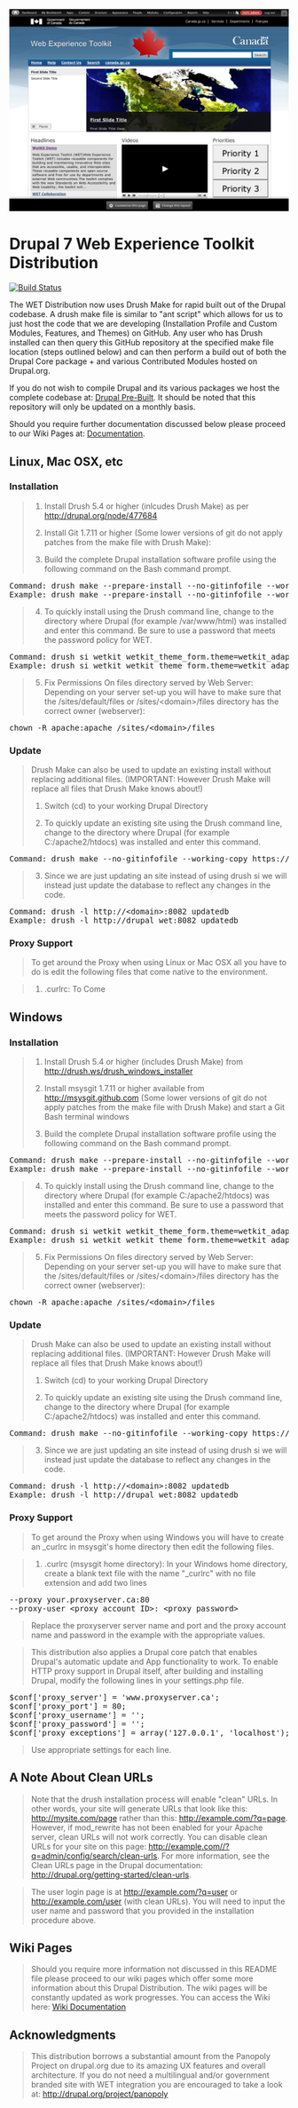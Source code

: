 <img src="http://github.com/wet-boew/wet-boew-drupal/raw/master/images/wetkit_large_logged_2.png">

# Drupal 7 Web Experience Toolkit Distribution

[![Build Status](https://secure.travis-ci.org/wet-boew/wet-boew-drupal.png?branch=master)](http://travis-ci.org/wet-boew/wet-boew-drupal)

The WET Distribution now uses Drush Make for rapid built out of the Drupal codebase. A drush make file is similar to "ant script" which allows for us to just host the code that we are developing (Installation Profile and Custom Modules, Features, and Themes) on GitHub. Any user who has Drush installed can then query this GitHub repository at the specified make file location (steps outlined below) and can then perform a build out of both the Drupal Core package + and various Contributed Modules hosted on Drupal.org.

If you do not wish to compile Drupal and its various packages we host the complete codebase at: [Drupal Pre-Built](https://github.com/sylus/wet-boew-drupal-compiled). It should be noted that this repository will only be updated on a monthly basis.

Should you require further documentation discussed below please proceed to our Wiki Pages at: [Documentation](https://github.com/wet-boew/wet-boew-drupal/wiki).

## Linux, Mac OSX, etc

### Installation

> 1. Install Drush 5.4 or higher (inlcudes Drush Make) as per http://drupal.org/node/477684
>
> 2. Install Git 1.7.11 or higher (Some lower versions of git do not apply patches from the make file with Drush Make):
>
> 3. Build the complete Drupal installation software profile using the following command on the Bash command prompt.
<pre>
Command: drush make --prepare-install --no-gitinfofile --working-copy https://raw.github.com/wet-boew/wet-boew-drupal/master/build-wetkit.make &lt;directory_name&gt; -v --debug
Example: drush make --prepare-install --no-gitinfofile --working-copy https://raw.github.com/wet-boew/wet-boew-drupal/master/build-wetkit.make drupal_wet
</pre>
>
> 4. To quickly install using the Drush command line, change to the directory where Drupal (for example /var/www/html) was installed and enter this command.
> Be sure to use a password that meets the password policy for WET.
<pre>
Command: drush si wetkit wetkit_theme_form.theme=wetkit_adaptivetheme --sites-subdir=&lt;domain&gt; --db-url=mysql://&lt;username&gt;:&lt;password&gt;@&lt;domain&gt;:&lt;port&gt;/&lt;database&gt; --account-name=&lt;username&gt; --account-mail=&lt;accountemail&gt; --account-pass=&lt;userpassword&gt; --site-mail=&lt;siteemail&gt; --site-name=&lt;sitename&gt;
Example: drush si wetkit wetkit_theme_form.theme=wetkit_adaptivetheme --sites-subdir=drupal_wet --db-url=mysql://drupalusr:drupalusr_pass@localhost:3306/wetkit_db --account-name=admin --account-pass=WetKit@2012 --account-mail=admin@example.com --site-mail=admin@example.com --site-name="Web Experience Toolkit"
</pre>
>
> 5. Fix Permissions On files directory served by Web Server:
> Depending on your server set-up you will have to make sure that the /sites/default/files or /sites/&lt;domain&gt;/files directory has the correct owner (webserver):
<pre>
chown -R apache:apache /sites/&lt;domain&gt;/files
</pre>

### Update

> Drush Make can also be used to update an existing install without replacing additional files. (IMPORTANT: However Drush Make will replace all files that Drush Make knows about!)
>
> 1. Switch (cd) to your working Drupal Directory
>
> 2. To quickly update an existing site using the Drush command line, change to the directory where Drupal (for example C:/apache2/htdocs) was installed and enter this command.
<pre>
Command: drush make --no-gitinfofile --working-copy https://raw.github.com/wet-boew/wet-boew-drupal/master/build-wetkit.make .
</pre>
> 3. Since we are just updating an site instead of using drush si we will instead just update the database to reflect any changes in the code.
<pre>
Command: drush -l http://&lt;domain&gt;:8082 updatedb
Example: drush -l http://drupal_wet:8082 updatedb
</pre>

### Proxy Support

> To get around the Proxy when using Linux or Mac OSX all you have to do is edit the following files that come native to the environment.

> 1. .curlrc: To Come 
>

## Windows

### Installation

> 1. Install Drush 5.4 or higher (includes Drush Make) from http://drush.ws/drush_windows_installer
>
> 2. Install msysgit 1.7.11 or higher available from http://msysgit.github.com (Some lower versions of git do not apply patches from the make file with Drush Make) and start a Git Bash terminal windows
>
> 3. Build the complete Drupal installation software profile using the following command on the Bash command prompt.
<pre>
Command: drush make --prepare-install --no-gitinfofile --working-copy https://raw.github.com/wet-boew/wet-boew-drupal/master/build-wetkit.make &lt;directory_name&gt; -v --debug
Example: drush make --prepare-install --no-gitinfofile --working-copy https://raw.github.com/wet-boew/wet-boew-drupal/master/build-wetkit.make drupal_wet
</pre>
> 4. To quickly install using the Drush command line, change to the directory where Drupal (for example C:/apache2/htdocs) was installed and enter this command.
> Be sure to use a password that meets the password policy for WET.
<pre>
Command: drush si wetkit wetkit_theme_form.theme=wetkit_adaptivetheme --sites-subdir=&lt;domain&gt; --db-url=mysql://&lt;username&gt;:&lt;password&gt;@&lt;domain&gt;:&lt;port&gt;/&lt;database&gt; --account-name=&lt;username&gt; --account-mail=&lt;accountemail&gt; --account-pass=&lt;userpassword&gt; --site-mail=&lt;siteemail&gt; --site-name=&lt;sitename&gt;
Example: drush si wetkit wetkit_theme_form.theme=wetkit_adaptivetheme --sites-subdir=drupal_wet --db-url=mysql://drupalusr:drupalusr_pass@localhost:3306/wetkit_db --account-name=admin --account-pass=WetKit@2012 --account-mail=admin@example.com --site-mail=admin@example.com --site-name="Web Experience Toolkit"
</pre>
> 5. Fix Permissions On files directory served by Web Server:
> Depending on your server set-up you will have to make sure that the /sites/default/files or /sites/&lt;domain&gt;/files directory has the correct owner (webserver):
<pre>
chown -R apache:apache /sites/&lt;domain&gt;/files
</pre>

### Update

> Drush Make can also be used to update an existing install without replacing additional files. (IMPORTANT: However Drush Make will replace all files that Drush Make knows about!)
>
> 1. Switch (cd) to your working Drupal Directory
>
> 2. To quickly update an existing site using the Drush command line, change to the directory where Drupal (for example C:/apache2/htdocs) was installed and enter this command.
<pre>
Command: drush make --no-gitinfofile --working-copy https://raw.github.com/wet-boew/wet-boew-drupal/master/build-wetkit.make .
</pre>
> 3. Since we are just updating an site instead of using drush si we will instead just update the database to reflect any changes in the code.
<pre>
Command: drush -l http://&lt;domain&gt;:8082 updatedb
Example: drush -l http://drupal_wet:8082 updatedb
</pre>

### Proxy Support

> To get around the Proxy when using Windows you will have to create an _curlrc in msysgit's home directory then edit the following files.

> 1. .curlrc (msysgit home directory): 
> In your Windows home directory, create a blank text file with the name "_curlrc" with no file extension and add two lines
<pre>
--proxy your.proxyserver.ca:80
--proxy-user &lt;proxy account ID&gt;: &lt;proxy password&gt;
</pre>
> Replace the proxyserver server name and port and the proxy account name and password in the example with the appropriate values.

> This distribution also applies a Drupal core patch that enables Drupal's automatic update and App functionality to work.
> To enable HTTP proxy support in Drupal itself, after building and installing Drupal, modify the following lines in your settings.php file.
<pre>
$conf['proxy_server'] = 'www.proxyserver.ca';
$conf['proxy_port'] = 80;
$conf['proxy_username'] = '';
$conf['proxy_password'] = '';
$conf['proxy_exceptions'] = array('127.0.0.1', 'localhost');
</pre>
> Use appropriate settings for each line.

## A Note About Clean URLs

> Note that the drush installation process will enable "clean" URLs. In other words, your site will generate URLs that look like this: http://mysite.com/page rather than this: http://example.com/?q=page. However, if mod_rewrite has not been enabled for your Apache server, clean URLs will not work correctly. You can disable clean URLs for your site on this page: http://example.com//?q=admin/config/search/clean-urls. For more information, see the Clean URLs page in the Drupal documentation: http://drupal.org/getting-started/clean-urls.

> The user login page is at http://example.com/?q=user or http://example.com/user (with clean URLs). You will need to input the user name and password that you provided in the installation procedure above.

## Wiki Pages

> Should you require more information not discussed in this README file please proceed to our wiki pages which offer some more information about this Drupal Distribution. The wiki pages will be constantly updated as work progresses. You can access the Wiki here: [Wiki Documentation](https://github.com/wet-boew/wet-boew-drupal/wiki)

## Acknowledgments

> This distribution borrows a substantial amount from the Panopoly Project on drupal.org due to its amazing UX features and overall architecture. If you do not need a multilingual and/or government branded site with WET integration you are encouraged to take a look at: http://drupal.org/project/panopoly
